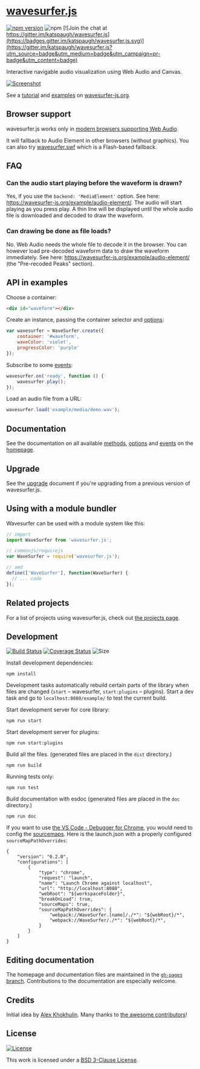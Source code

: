 # [wavesurfer.js](https://wavesurfer-js.org)

[![npm version](https://img.shields.io/npm/v/wavesurfer.js.svg?style=flat)](https://www.npmjs.com/package/wavesurfer.js)
![npm](https://img.shields.io/npm/dm/wavesurfer.js.svg) [![Join the chat at https://gitter.im/katspaugh/wavesurfer.js](https://badges.gitter.im/katspaugh/wavesurfer.js.svg)](https://gitter.im/katspaugh/wavesurfer.js?utm_source=badge&utm_medium=badge&utm_campaign=pr-badge&utm_content=badge)

Interactive navigable audio visualization using Web Audio and Canvas.

[![Screenshot](https://raw.githubusercontent.com/katspaugh/wavesurfer.js/gh-pages/example/screenshot.png "Screenshot")](https://wavesurfer-js.org)

See a [tutorial](https://wavesurfer-js.org/docs) and [examples](https://wavesurfer-js.org/examples) on [wavesurfer-js.org](https://wavesurfer-js.org).

## Browser support
wavesurfer.js works only in [modern browsers supporting Web Audio](http://caniuse.com/audio-api).

It will fallback to Audio Element in other browsers (without graphics). You can also try [wavesurfer.swf](https://github.com/laurentvd/wavesurfer.swf) which is a Flash-based fallback.

## FAQ
### Can the audio start playing before the waveform is drawn?
Yes, if you use the `backend: 'MediaElement'` option. See here: https://wavesurfer-js.org/example/audio-element/. The audio will start playing as you press play. A thin line will be displayed until the whole audio file is downloaded and decoded to draw the waveform.

### Can drawing be done as file loads?
No. Web Audio needs the whole file to decode it in the browser. You can however load pre-decoded waveform data to draw the waveform immediately. See here: https://wavesurfer-js.org/example/audio-element/ (the "Pre-recoded Peaks" section).

## API in examples

Choose a container:
```html
<div id="waveform"></div>
```
Create an instance, passing the container selector and [options](https://wavesurfer-js.org/docs/options.html):

```javascript
var wavesurfer = WaveSurfer.create({
    container: '#waveform',
    waveColor: 'violet',
    progressColor: 'purple'
});
```

Subscribe to some [events](https://wavesurfer-js.org/docs/events.html):

```javascript
wavesurfer.on('ready', function () {
    wavesurfer.play();
});
```

Load an audio file from a URL:

```javascript
wavesurfer.load('example/media/demo.wav');
```

## Documentation

See the documentation on all available [methods](https://wavesurfer-js.org/docs/methods.html), [options](https://wavesurfer-js.org/docs/options.html) and [events](https://wavesurfer-js.org/docs/events.html) on the [homepage](https://wavesurfer-js.org/docs/).

## Upgrade

See the [upgrade](https://github.com/katspaugh/wavesurfer.js/blob/master/UPGRADE.md) document if you're upgrading from a previous version of wavesurfer.js.

## Using with a module bundler

Wavesurfer can be used with a module system like this:
```javascript
// import
import WaveSurfer from 'wavesurfer.js';

// commonjs/requirejs
var WaveSurfer = require('wavesurfer.js');

// amd
define(['WaveSurfer'], function(WaveSurfer) {
  // ... code
});

```

## Related projects

For a list of  projects using wavesurfer.js, check out
[the projects page](https://wavesurfer-js.org/projects/).

## Development

[![Build Status](https://travis-ci.org/katspaugh/wavesurfer.js.svg?branch=master)](https://travis-ci.org/katspaugh/wavesurfer.js)
[![Coverage Status](https://coveralls.io/repos/github/katspaugh/wavesurfer.js/badge.svg)](https://coveralls.io/github/katspaugh/wavesurfer.js)
![Size](https://img.shields.io/bundlephobia/minzip/wavesurfer.js.svg?style=flat)

Install development dependencies:

```
npm install
```
Development tasks automatically rebuild certain parts of the library when files are changed (`start` – wavesurfer, `start:plugins` – plugins). Start a dev task and go to `localhost:8080/example/` to test the current build.

Start development server for core library:

```
npm run start
```

Start development server for plugins:

```
npm run start:plugins
```

Build all the files. (generated files are placed in the `dist` directory.)

```
npm run build
```

Running tests only:

```
npm run test
```

Build documentation with esdoc (generated files are placed in the `doc` directory.)
```
npm run doc
```

If you want to use [the VS Code - Debugger for Chrome](https://github.com/Microsoft/vscode-chrome-debug), you would need to config the [sourcemaps](https://github.com/Microsoft/vscode-chrome-debug#sourcemaps). Here is the launch.json with a properly configured ``sourceMapPathOverrides``:

```
{
    "version": "0.2.0",
    "configurations": [
        {
            "type": "chrome",
            "request": "launch",
            "name": "Launch Chrome against localhost",
            "url": "http://localhost:8080",
            "webRoot": "${workspaceFolder}",
            "breakOnLoad": true,
            "sourceMaps": true,
            "sourceMapPathOverrides": {
                "webpack://WaveSurfer.[name]/./*": "${webRoot}/*",
                "webpack://WaveSurfer/./*": "${webRoot}/*",
            }
        }
    ]
}
```

## Editing documentation
The homepage and documentation files are maintained in the [`gh-pages` branch](https://github.com/katspaugh/wavesurfer.js/tree/gh-pages). Contributions to the documentation are especially welcome.

## Credits

Initial idea by [Alex Khokhulin](https://github.com/xoxulin). Many
thanks to
[the awesome contributors](https://github.com/katspaugh/wavesurfer.js/contributors)!

## License

[![License](https://img.shields.io/badge/License-BSD%203--Clause-blue.svg)](https://opensource.org/licenses/BSD-3-Clause)

This work is licensed under a
[BSD 3-Clause License](https://opensource.org/licenses/BSD-3-Clause).
